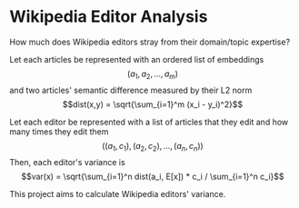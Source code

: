 # Wikipedia Editor Analysis

How much does Wikipedia editors stray from their domain/topic expertise?

Let each articles be represented with an ordered list of embeddings $$(a_1, a_2,..., a_m)$$
and two articles' semantic difference measured by their L2 norm $$dist(x,y) = \sqrt{\sum_{i=1}^m (x_i - y_i)^2}$$
 
Let each editor be represented with a list of articles that they edit and how many times they edit them $$((a_1, c_1), (a_2, c_2),..., (a_n, c_n))$$
Then, each editor's variance is $$var(x) = \sqrt{\sum_{i=1}^n dist(a_i, E[x]) * c_i / \sum_{i=1}^n c_i}$$

This project aims to calculate Wikipedia editors' variance.
